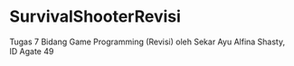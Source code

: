 # SurvivalShooterRevisi
Tugas 7 Bidang Game Programming (Revisi) oleh Sekar Ayu Alfina Shasty, ID Agate 49
